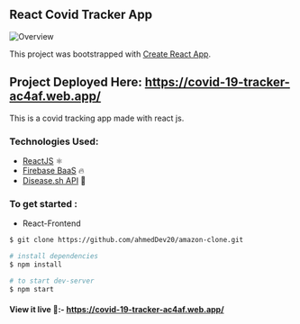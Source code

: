 ## React Covid Tracker App

![Overview](https://i.imgur.com/s6bKOxC.png)

This project was bootstrapped with [Create React App](https://github.com/facebook/create-react-app).

## Project Deployed Here: https://covid-19-tracker-ac4af.web.app/

This is a covid tracking app made with react js.

### Technologies Used:

- <a href="https://reactjs.org/">ReactJS</a> ⚛
- <a href="https://firebase.google.com/docs/">Firebase BaaS</a> 🔥
- <a href="https://disease.sh/">Disease.sh API</a> 🦠

### To get started :

- React-Frontend

```sh
$ git clone https://github.com/ahmedDev20/amazon-clone.git

# install dependencies
$ npm install

# to start dev-server
$ npm start
```

#### View it live 🔴:- https://covid-19-tracker-ac4af.web.app/
